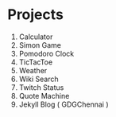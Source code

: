 # Projects

1. Calculator
2. Simon Game
3. Pomodoro Clock
4. TicTacToe
5. Weather
6. Wiki Search
7. Twitch Status
8. Quote Machine
9. Jekyll Blog ( GDGChennai )
